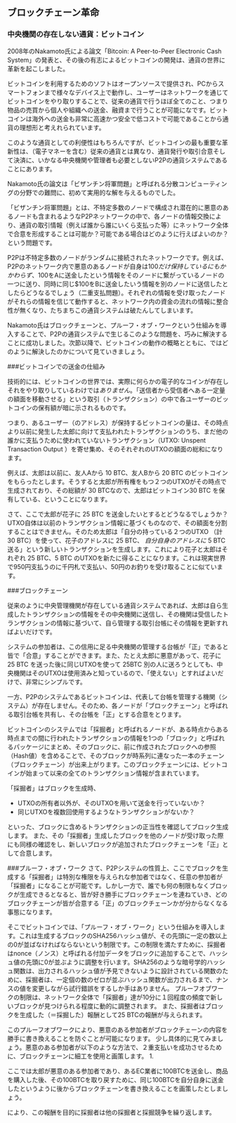 ## ブロックチェーン革命

### 中央機関の存在しない通貨：ビットコイン

2008年のNakamoto氏による論文「Bitcoin: A Peer-to-Peer Electronic Cash System」の発表と、その後の有志によるビットコインの開発は、通貨の世界に革新を起こしました。

ビットコインを利用するためのソフトはオープンソースで提供され、PCからスマートフォンまで様々なデバイス上で動作し、ユーザーはネットワークを通じてビットコインをやり取りすることで、従来の通貨で行うほぼ全てのこと、つまり物品の売買から個人や組織への送金、融資まで行うことが可能になです。ビットコインは海外への送金も非常に高速かつ安全で低コストで可能であることから通貨の理想形と考えれられています。

このような通貨としての利便性はもちろんですが、ビットコインの最も重要な革新性は、（電子マネーを含む）従来の通貨とは異なり、通貨発行や取引合意そして決済に、いかなる中央機関や管理者も必要としないP2Pの通貨システムであることにあります。

Nakamoto氏の論文は「ビザンチン将軍問題」と呼ばれる分散コンピューティングの分野での難問に、初めて実用的な解を与えるものでした。

「ビザンチン将軍問題」とは、不特定多数のノードで構成され潜在的に悪意のあるノードも含まれるようなP2Pネットワークの中で、各ノードの情報交換により、通貨の取引情報（例えば誰から誰にいくら支払った等）にネットワーク全体で合意を形成することは可能か？可能である場合はどのように行えばよいのか？という問題です。

P2Pは不特定多数のノードがランダムに接続されたネットワークです。例えば、P2Pのネットワーク内で悪意のあるノードが自身は$100だけ保持しているにもかかわらず、$100をAに送金したという情報をそのノードに繋がっているノードの一つに送り、同時に同じ$100をBに送金したいう情報を別のノードに送信したとしたらどうなるでしょう（二重支払問題）。それぞれの情報を受け取ったノードがそれらの情報を信じて動作すると、ネットワーク内の資金の流れの情報に整合性が無くなり、たちまちこの通貨システムは破たんしてしまいます。

Nakamoto氏はブロックチェーンと、プルーフ・オブ・ワークという仕組みを導入することで、P2Pの通貨システムで生じるこのような問題を、巧みに解決することに成功しました。次節以降で、ビットコインの動作の概略とともに、ではどのように解決したのかについて見ていきましょう。

###ビットコインでの送金の仕組み

技術的には、ビットコインの世界では、実際に何らかの電子的なコインが存在しそれをやり取りしているわけでは*ありません*。「送信者から受信者へある一定量の額面を移動させる」という取引（トランザクション）の中で各ユーザーのビットコインの保有額が暗に示されるものです。

つまり、あるユーザー（のアドレス）が保持するビットコインの量は、その時点より以前に発生した太郎に向けて支払われたトランザクションのうち、まだ他の誰かに支払うために使われていないトランザクション（UTXO: Unspent Transaction Output ）を寄せ集め、そのそれぞれのUTXOの額面の総和になります。

例えば、太郎は以前に、友人Aから 10 BTC、友人Bから 20 BTC のビットコインをもらったとします。そうすると太郎が所有権をもつ２つのUTXOがその時点で生成されており、その総額が 30 BTCなので、太郎はビットコイン30 BTC を保有している、ということになります。

さて、ここで太郎が花子に 25 BTC を送金したいとするとどうなるでしょうか？
UTXO自体は以前のトランザクション情報に基づくものなので、その額面を分割することはできません。そのため太郎は「自分の持っている２つのUTXO （計 30 BTC）を使って、花子のアドレスに 25 BTC、 *自分自身のアドレスに* 5 BTC 送る」という新しいトランザクションを生成します。これにより花子と太郎はそれぞれ 25 BTC、5 BTC のUTXOを新たに得ることになります。これは現実世界で950円支払うのに千円札で支払い、50円のお釣りを受け取ることに似ています。

###ブロックチェーン

従来のように中央管理機関が存在している通貨システムであれば、太郎は自ら生成したトランザクションの情報をその中央機関に送信し、その機関は受信したトランザクションの情報に基づいて、自ら管理する取引台帳にその情報を更新すればよいだけです。

システムの参加者は、この信用に足る中央機関の管理する台帳が「正」であると皆で「合意」することができます。また、たとえ太郎に悪意があって、花子に 25 BTC を送った後に同じUTXOを使って 25BTC 別の人に送ろうとしても、中央機関はそのUTXOは使用済みと知っているので、「使えない」とすればよいだけで、非常にシンプルです。

一方、P2Pのシステムであるビットコインは、代表して台帳を管理する機関（システム）が存在しません。そのため、各ノードが「ブロックチェーン」と呼ばれる取引台帳を共有し、その台帳を「正」とする合意をとります。

ビットコインのシステムでは「採掘者」と呼ばれるノードが、ある時点からある時点までの間に行われたトランザクションの情報を1つの「ブロック」と呼ばれるパッケージにまとめ、そのブロックに、前に作成されたブロックへの参照（Hash値）を含めることで、そのブロックが時系列に連なった一本のチェーン（ブロックチェーン）が出来上がります。このブロックチェーンには、ビットコインが始まって以来の全てのトランザクション情報が含まれています。

「採掘者」はブロックを生成時、
* UTXOの所有者以外が、そのUTXOを用いて送金を行っていないか？
* 同じUTXOを複数回使用するようなトランザクションがないか？

といった、ブロックに含めるトランザクションの正当性を確認してブロック生成します。
また、その「採掘者」生成したブロックを他のノードが受け取った際にも同様の確認をし、新しいブロックが追加されたブロックチェーンを「正」として合意します。

###プルーフ・オブ・ワーク
さて、P2Pシステムの性質上、ここでブロックを生成する「採掘者」は特別な権限を与えられな参加者ではなく、任意の参加者が「採掘者」になることが可能です。しかし一方で、誰でも何の制限もなくブロックが生成できるとなると、皆が好き勝手にブロックチェーンを連ねていき、どのブロックチェーンが皆が合意する「正」のブロックチェーンかが分からなくなる事態になります。

そこでビットコインでは、「プルーフ・オブ・ワーク」という仕組みを導入します。これは生成するブロックのSHA256ハッシュ値が、その先頭に一定の数以上の0が並ばなければならないという制限です。この制限を満たすために、採掘者はnonce（ノンス）と呼ばれる付加データをブロックに追加することで、ハッシュ値の先頭に0が並ぶように調整を行います。SHA256のような暗号学的ハッシュ関数は、出力されるハッシュ値が予見できないように設計されている関数のために、採掘者は、一定個の数のゼロが並ぶハッシュ関数が出力されるまで、ナンスの値を変更しながら試行錯誤をするしか手はありません。
プルーフオブワークの制限は、ネットワーク全体で「採掘者」達が10分に１回程度の頻度で新しいブロックが見つけられる程度に動的に調整されます。
また、採掘者はブロックを生成した（＝採掘した）報酬として25 BTCの報酬が与えられます。

このプルーフオブワークにより、悪意のある参加者がブロックチェーンの内容を勝手に書き換えることを防ぐことが可能になります。
少し具体的に見てみましょう。悪意のある参加者が以下のような方法で、２重支払いを成功させるために、ブロックチェーンに細工を使用と画策します。
1. 

ここでは太郎が悪意のある参加者であり、あるEC業者に100BTCを送金し、商品を購入した後、その100BTCを取り戻すために、同じ100BTCを自分自身に送金したというように後からブロックチェーンを書き換えることを画策したとしましょう。


により、この報酬を目的に採掘者は他の採掘者と採掘競争を繰り返します。

